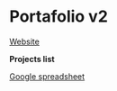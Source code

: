 # Portafolio v2

[Website](https://vivirenremoto.github.io/portafolio/)

**Projects list**

[Google spreadsheet](https://docs.google.com/spreadsheets/d/1gjSO6dzKyucIQMkM3yo4DfZf7tSPOCfZ4wSMP5NInlU/edit?usp=sharing)
